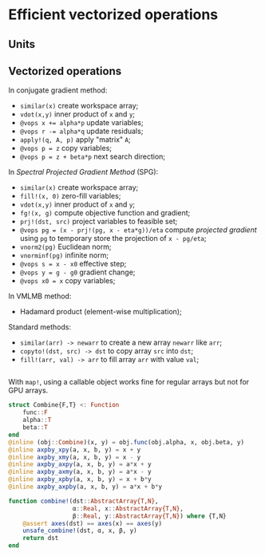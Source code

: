 # Efficient vectorized operations

## Units


## Vectorized operations

In conjugate gradient method:

- `similar(x)` create workspace array;
- `vdot(x,y)` inner product of `x` and `y`;
- `@vops x += alpha*p` update variables;
- `@vops r -= alpha*q` update residuals;
- `apply!(q, A, p)` apply "matrix" `A`;
- `@vops p = z` copy variables;
- `@vops p = z + beta*p` next search direction;

In *Spectral Projected Gradient Method* (SPG):

- `similar(x)` create workspace array;
- `fill!(x, 0)` zero-fill variables;
- `vdot(x,y)` inner product of `x` and `y`;
- `fg!(x, g)` compute objective function and gradient;
- `prj!(dst, src)` project variables to feasible set;
- `@vops pg = (x - prj!(pg, x - eta*g))/eta` compute *projected gradient* using
  `pg` to temporary store the projection of `x - pg/eta`;
- `vnorm2(pg)` Euclidean norm;
- `vnorminf(pg)` infinite norm;
- `@vops s = x - x0` effective step;
- `@vops y = g - g0` gradient change;
- `@vops x0 = x` copy variables;

In VMLMB method:

- Hadamard product (element-wise multiplication);


Standard methods:

- `similar(arr) -> newarr` to create a new array `newarr` like `arr`;
- `copyto!(dst, src) -> dst` to copy array `src` into `dst`;
- `fill!(arr, val) -> arr` to fill array `arr` with value `val`;

```julia
```

With `map!`, using a callable object works fine for regular arrays but not for
GPU arrays.

```julia
struct Combine{F,T} <: Function
    func::F
    alpha::T
    beta::T
end
@inline (obj::Combine)(x, y) = obj.func(obj.alpha, x, obj.beta, y)
@inline axpby_xpy(a, x, b, y) = x + y
@inline axpby_xmy(a, x, b, y) = x - y
@inline axpby_axpy(a, x, b, y) = a*x + y
@inline axpby_axmy(a, x, b, y) = a*x - y
@inline axpby_xpby(a, x, b, y) = x + b*y
@inline axpby_axpby(a, x, b, y) = a*x + b*y

function combine!(dst::AbstractArray{T,N},
                  α::Real, x::AbstractArray{T,N},
                  β::Real, y::AbstractArray{T,N}) where {T,N}
    @assert axes(dst) == axes(x) == axes(y)
    unsafe_combine!(dst, α, x, β, y)
    return dst
end

```
